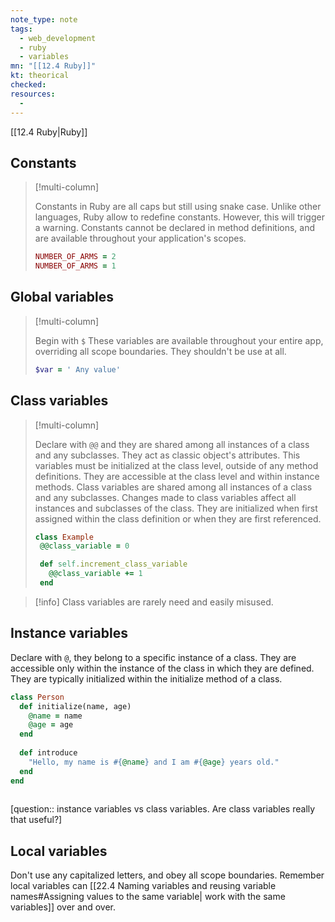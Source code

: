 ```yaml
---
note_type: note
tags:
  - web_development
  - ruby
  - variables
mn: "[[12.4 Ruby]]"
kt: theorical
checked: 
resources:
  -
---
```

[[12.4 Ruby|Ruby]]

## Constants
>[!multi-column]
>
>Constants in Ruby are all caps but still using snake case. Unlike other languages, Ruby allow to redefine constants. However, this will trigger a warning.  Constants cannot be declared in method definitions, and are available throughout your application's scopes.
>
>```ruby
>NUMBER_OF_ARMS = 2
>NUMBER_OF_ARMS = 1
>```

## Global variables
>[!multi-column]
>
>Begin with `$` These variables are available throughout your entire app, overriding all scope boundaries. They shouldn't be use at all. 
>
>```ruby
>$var = ' Any value'
>```

## Class variables
>[!multi-column]
>
>Declare with `@@` and they are shared among all instances of a class and any subclasses. They act as classic object's attributes. This variables must be initialized at the class level, outside of any method definitions. They are accessible at the class level and within instance methods. Class variables are shared among all instances of a class and any subclasses. Changes made to class variables affect all instances and subclasses of the class. They are initialized when first assigned within the class definition or when they are first referenced.
>
>```ruby
>class Example
>  @@class_variable = 0
  >
>  def self.increment_class_variable
>    @@class_variable += 1
>  end
 > 
>```

>[!info]
>Class variables are rarely need and easily misused. 
## Instance variables
Declare with `@`, they belong to a specific instance of a class. They are accessible only within the instance of the class in which they are defined. They are typically initialized within the initialize method of a class.

```ruby
class Person
  def initialize(name, age)
    @name = name
    @age = age
  end
  
  def introduce
    "Hello, my name is #{@name} and I am #{@age} years old."
  end
end
 
```

[question:: instance variables vs class variables. Are class variables really that useful?]
## Local variables
Don't use any capitalized letters, and obey all scope boundaries. Remember local variables can [[22.4 Naming variables and reusing variable names#Assigning values to the same variable| work with the same variables]] over and over. 